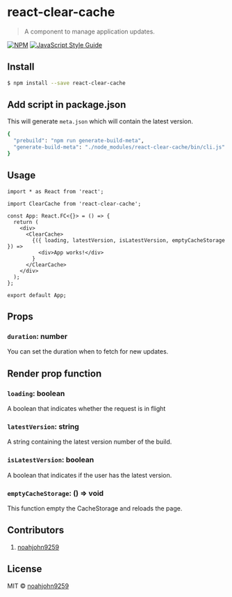 # react-clear-cache

> A component to manage application updates.

[![NPM](https://img.shields.io/npm/v/react-clear-cache.svg)](https://www.npmjs.com/package/react-clear-cache) [![JavaScript Style Guide](https://img.shields.io/badge/code_style-standard-brightgreen.svg)](https://standardjs.com)

## Install

```bash
$ npm install --save react-clear-cache
```

## Add script in package.json

This will generate `meta.json` which will contain the latest version.

```bash
{
  "prebuild": "npm run generate-build-meta",
  "generate-build-meta": "./node_modules/react-clear-cache/bin/cli.js"
}
```

## Usage

```tsx
import * as React from 'react';

import ClearCache from 'react-clear-cache';

const App: React.FC<{}> = () => {
  return (
    <div>
      <ClearCache>
        {({ loading, latestVersion, isLatestVersion, emptyCacheStorage }) =>
          <div>App works!</div>
        }
      </ClearCache>
    </div>
  );
};

export default App;
```

## Props

### `duration`: number

You can set the duration when to fetch for new updates.

## Render prop function

### `loading`: boolean

A boolean that indicates whether the request is in flight

### `latestVersion`: string

A string containing the latest version number of the build.

### `isLatestVersion`: boolean

A boolean that indicates if the user has the latest version.

### `emptyCacheStorage`: () => void

This function empty the CacheStorage and reloads the page.

## Contributors

1. [noahjohn9259](https://github.com/noahjohn9259)

## License

MIT © [noahjohn9259](https://github.com/noahjohn9259)
